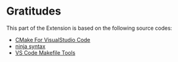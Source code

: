 # Gratitudes

This part of the Extension is based on the following source codes:
* [CMake For VisualStudio Code](https://marketplace.visualstudio.com/items?itemName=twxs.cmake)
* [ninja syntax](https://marketplace.visualstudio.com/items?itemName=melak47.ninja-syntax)
* [VS Code Makefile Tools](https://marketplace.visualstudio.com/items?itemName=ms-vscode.makefile-tools)